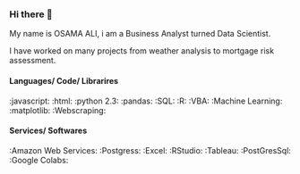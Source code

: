### Hi there 👋

<!--
**osamaali-sys/osamaali-sys** is a ✨ _special_ ✨ repository because its `README.md` (this file) appears on your GitHub profile.

Here are some ideas to get you started:

- 🔭 I’m currently working on ...
- 🌱 I’m currently learning ...
- 👯 I’m looking to collaborate on ...
- 🤔 I’m looking for help with ...
- 💬 Ask me about ...
- 📫 How to reach me: ...
- 😄 Pronouns: ...
- ⚡ Fun fact: ...
-->

My name is OSAMA ALI, i am a Business Analyst turned Data Scientist. 

I have worked on many projects from weather analysis to mortgage risk assessment. 


#### Languages/ Code/ Librarires

:javascript: :html: :python 2.3: :pandas: :SQL: :R: :VBA: :Machine Learning: :matplotlib: :Webscraping:


#### Services/ Softwares

:Amazon Web Services: :Postgress: :Excel: :RStudio: :Tableau: :PostGresSql: :Google Colabs:
